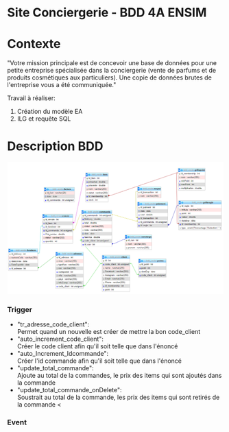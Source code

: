 # Site Conciergerie - BDD 4A ENSIM

<h1>Contexte</h1>

"Votre mission principale est de concevoir une base de données pour une petite entreprise spécialisée dans la conciergerie (vente de parfums et de produits cosmétiques aux particuliers).
Une copie de données brutes de l'entreprise vous a été communiquée."

Travail à réaliser:
<ol>
<li>Création du modèle EA</li>
<li>ILG et requête SQL</li>
</ol>

<h1>Description BDD</h1>
<img src="img/BDD.png"/>

<h3>Trigger</h3>

<ul>
<li>"tr_adresse_code_client": 



</li>
Permet quand un nouvelle est créer de mettre la bon code_client
<li>"auto_increment_code_client":


</li>
Créer le code client afin qu'il soit telle que dans l'énoncé

<li>"auto_Increment_Idcommande":


</li>
Créer l'id commande afin qu'il soit telle que dans l'énoncé


<li>"update_total_commande":


</li>
Ajoute  au total de la commandes, le prix des items qui sont ajoutés dans la commande



<li>"update_total_commande_onDelete":


</li>
Soustrait au total de la commande, les prix des items qui sont retirés de la commande
<

</ul>


<h3>Event</h3>

